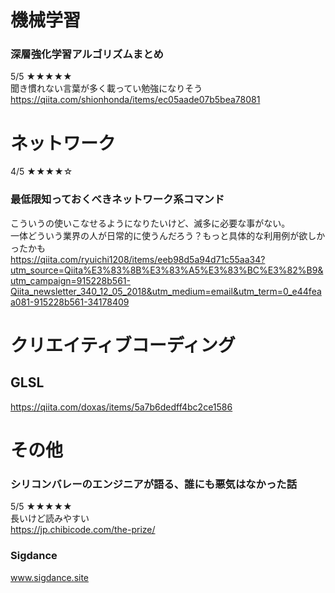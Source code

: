 # 機械学習
### 深層強化学習アルゴリズムまとめ
5/5 ★★★★★<br>
聞き慣れない言葉が多く載ってい勉強になりそう<br>
https://qiita.com/shionhonda/items/ec05aade07b5bea78081

# ネットワーク
4/5 ★★★★☆<br>
### 最低限知っておくべきネットワーク系コマンド
こういうの使いこなせるようになりたいけど、滅多に必要な事がない。<br>
一体どういう業界の人が日常的に使うんだろう？もっと具体的な利用例が欲しかったかも<br>
https://qiita.com/ryuichi1208/items/eeb98d5a94d71c55aa34?utm_source=Qiita%E3%83%8B%E3%83%A5%E3%83%BC%E3%82%B9&utm_campaign=915228b561-Qiita_newsletter_340_12_05_2018&utm_medium=email&utm_term=0_e44feaa081-915228b561-34178409

# クリエイティブコーディング
## GLSL

https://qiita.com/doxas/items/5a7b6dedff4bc2ce1586

# その他
### シリコンバレーのエンジニアが語る、誰にも悪気はなかった話
5/5 ★★★★★<br>
長いけど読みやすい<br>
https://jp.chibicode.com/the-prize/

### Sigdance
www.sigdance.site

